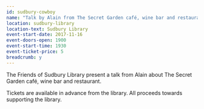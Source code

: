```yaml
---
id: sudbury-cowboy
name: "Talk by Alain from The Secret Garden café, wine bar and restaurant"
location: sudbury-library
location-text: Sudbury Library
event-start-date: 2017-11-16
event-doors-open: 1900
event-start-time: 1930
event-ticket-price: 5
breadcrumb: y
---
```


The Friends of Sudbury Library present a talk from Alain about The Secret Garden café, wine bar and restaurant.

Tickets are available in advance from the library. All proceeds towards supporting the library.
